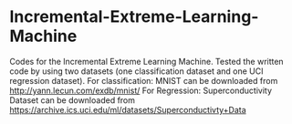 # Incremental-Extreme-Learning-Machine

Codes for the Incremental Extreme Learning Machine. Tested the written code by using two datasets (one classification
dataset and one UCI regression dataset).
For classification: MNIST can be downloaded from http://yann.lecun.com/exdb/mnist/
For Regression: Superconductivity Dataset can be downloaded from https://archive.ics.uci.edu/ml/datasets/Superconductivty+Data
